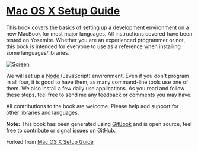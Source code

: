 [Mac OS X Setup Guide](http://sourabhbajaj.com/mac-setup)
====================

This book covers the basics of setting up a development environment on a new MacBook for most major languages. All instructions covered have been tested on Yosemite. Whether you are an experienced programmer or not, this book is intended for everyone to use as a reference when installing some languages/libraries.

[![Screen](https://raw.githubusercontent.com/sb2nov/mac-setup/master/assets/intro.jpeg)](https://raw.githubusercontent.com/sb2nov/mac-setup/master/assets/intro.jpeg)

We will set up a [Node][] (JavaScript) environment. Even if you don't program in all four, it is good to have them, as many command-line tools use one of them. We also install a few daily use applications. As you read and follow these steps, feel free to send me any feedback or comments you may have.

All contributions to the book are welcome. Please help add support for other libraries and languages.

**Note:** This book has been generated using [GitBook](http://www.gitbook.io) and is open source, feel free to contribute or signal issues on [GitHub](https://github.com/sb2nov/mac-setup).

[Node]: http://nodejs.org

Forked from [Mac OS X Setup Guide](http://sourabhbajaj.com/mac-setup)
